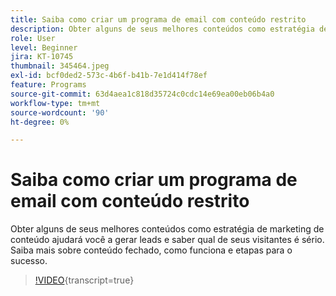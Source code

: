```yaml
---
title: Saiba como criar um programa de email com conteúdo restrito
description: Obter alguns de seus melhores conteúdos como estratégia de marketing de conteúdo ajudará você a gerar leads e saber qual de seus visitantes é sério. Saiba mais sobre concatenados... (as descrições devem ter entre 60 e 160 caracteres)
role: User
level: Beginner
jira: KT-10745
thumbnail: 345464.jpeg
exl-id: bcf0ded2-573c-4b6f-b41b-7e1d414f78ef
feature: Programs
source-git-commit: 63d4aea1c818d35724c0cdc14e69ea00eb06b4a0
workflow-type: tm+mt
source-wordcount: '90'
ht-degree: 0%

---
```


# Saiba como criar um programa de email com conteúdo restrito

Obter alguns de seus melhores conteúdos como estratégia de marketing de conteúdo ajudará você a gerar leads e saber qual de seus visitantes é sério. Saiba mais sobre conteúdo fechado, como funciona e etapas para o sucesso.

>[!VIDEO](https://video.tv.adobe.com/v/3413439/?quality=12&learn=on&captions=por_br){transcript=true}
